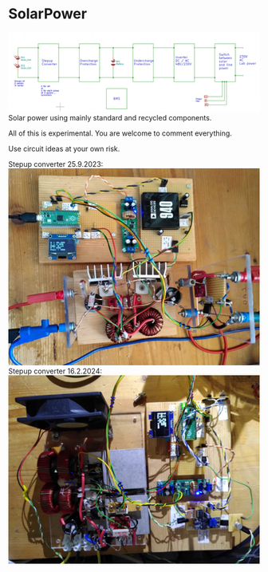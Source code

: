# SolarPower

![Picture](SolarOverview.png)
Solar power using mainly standard and recycled components.

All of this is experimental. You are welcome to comment everything.

Use circuit ideas at your own risk.

Stepup converter 25.9.2023:
![Picture](stepup_06.jpeg)
Stepup converter 16.2.2024:
![Picture](stepup_2_2024.jpeg)

